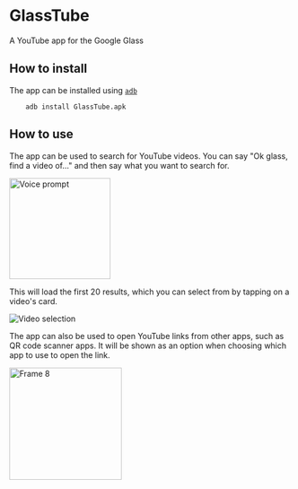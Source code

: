 # GlassTube
A YouTube app for the Google Glass
## How to install
The app can be installed using [`adb`](https://developer.android.com/tools/help/adb.html)
```
    adb install GlassTube.apk
```
## How to use
The app can be used to search for YouTube videos. You can say "Ok glass, find a video of..." and then say what you want to search for.

<img height="180" alt="Voice prompt" src="https://github.com/user-attachments/assets/5b578082-d4b4-4576-88dc-cb61b6b3c6bf" />

This will load the first 20 results, which you can select from by tapping on a video's card.

<img alt="Video selection" src="https://github.com/user-attachments/assets/4183fb29-025f-4dd9-a884-14f9a8e3d342" />

The app can also be used to open YouTube links from other apps, such as QR code scanner apps. It will be shown as an option when choosing which app to use to open the link.

<img height="200" alt="Frame 8" src="https://github.com/user-attachments/assets/e60eac9a-e9ec-417d-812a-47131dba1f53" />
